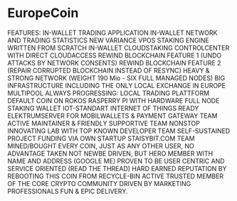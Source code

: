 # EuropeCoin
FEATURES:    IN-WALLET TRADING  APPLICATION  IN-WALLET NETWORK AND TRADING STATISTICS  NEW VARIANCE VPOS STAKING ENGINE WRITTEN FROM SCRATCH  IN-WALLET CLOUDSTAKING CONTROLCENTER WITH DIRECT CLOUDACCESS  REWIND BLOCKCHAIN FEATURE 1 (UNDO ATTACKS BY NETWORK CONSENTS)  REWIND BLOCKCHAIN FEATURE 2 (REPAIR CORRUPTED BLOCKCHAIN INSTEAD OF RESYNC)  HEAVY &amp; STRONG NETWORK (WEIGHT 190 Mio - SIX FULL MANAGED NODES)  BIG INFRASTRUCTURE INCLUDING THE ONLY LOCAL EXCHANGE IN EUROPE   MULTIPOOL  ALWAYS PROGRESSING: LOCAL TRADING PLATTFORM DEFAULT COIN ON ROKOS RASPERRY PI WITH HARDWARE FULL NODE STAKING WALLET   IOT-STANDART INTERNET OF THINGS READY ELEKTRUMSERVER FOR MOBILWALLETS &amp; PAYMENT GATEWAY   TEAM   ACTIVE MAINTAINER &amp; FRIENDLY SUPPORTIVE TEAM  NONSTOP INNOVATING LAB WITH TOP KNOWN DEVELOPER TEAM  SELF-SUSTAINED PROJECT FUNDING VIA OWN STARTUP STAISYBIT.COM  TEAM MINED/BOUGHT EVERY COIN, JUST AS ANY OTHER USER, NO ADVANTAGE TAKEN  NOT NEWBE DRIVEN, BUT HERO MEMBER WITH NAME AND ADDRESS (GOOGLE ME)  PROVEN TO BE USER CENTRIC AND SERVICE ORIENTED (READ THE THREAD)  HARD EARNED REPUTATION BY REBOOTING THIS COIN FROM RECYCLE-BIN  ACTIVE TRUSTED MEMBER OF THE CORE CRYPTO COMMUNITY   DRIVEN BY MARKETING PROFESSIONALS  FUN &amp; EPIC DELIVERY.
